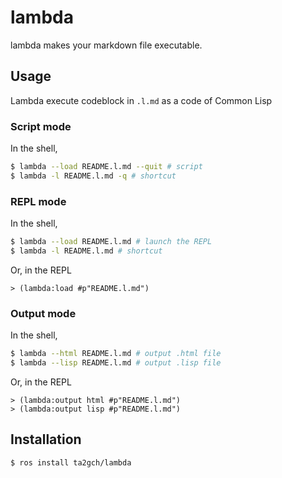 # lambda
lambda makes your markdown file executable.

## Usage

Lambda execute codeblock in `.l.md` as a code of Common Lisp

### Script mode

In the shell,
```sh
$ lambda --load README.l.md --quit # script
$ lambda -l README.l.md -q # shortcut
```

### REPL mode

In the shell,
```sh
$ lambda --load README.l.md # launch the REPL
$ lambda -l README.l.md # shortcut
```

Or, in the REPL

```
> (lambda:load #p"README.l.md")
```

### Output mode

In the shell,

```sh
$ lambda --html README.l.md # output .html file
$ lambda --lisp README.l.md # output .lisp file
```
Or, in the REPL

```
> (lambda:output html #p"README.l.md")
> (lambda:output lisp #p"README.l.md")
```

## Installation

```
$ ros install ta2gch/lambda
```
